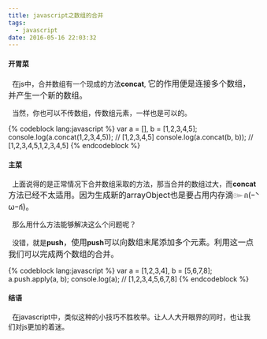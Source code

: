 ```yaml
---
title: javascript之数组的合并
tags:
  - javascript
date: 2016-05-16 22:03:32
---
```


#### **开胃菜**

  在js中，合并数组有一个现成的方法<span style="font-size: 14px;">**concat**, <span style="font-size: 16px;">它的作用便是连接多个数组，并产生一个新的数组。</span></span><!--more-->

  当然，你也可以不传数组，传数组元素，一样也是可以的。

{% codeblock lang:javascript %}
var a = [], b = [1,2,3,4,5];
console.log(a.concat(1,2,3,4,5)); // [1,2,3,4,5]
console.log(a.concat(b, b)); // [1,2,3,4,5,1,2,3,4,5]
{% endcodeblock %}

#### **主菜**

  上面说得的是正常情况下合并数组采取的方法，那当合并的数组过大，而<span style="font-size: 14px;">**concat**<span style="font-size: 16px;">方法已经不太适用。因为生成新的arrayObject也是要占用内存滴๛ก(ｰ̀ωｰ́ก)。</span></span>

  那么用什么方法能够解决这么个问题呢？

  没错，就是<span style="font-size: 14px;">**push**<span style="font-size: 16px;">，</span><span style="font-size: 16px;">使用<span style="font-size: 14px;">**push**</span></span><span style="font-size: 16px;">可以向数组末尾添加多个元素。利用这一点我们可以完成两个数组的合并。</span></span>

{% codeblock lang:javascript %}
var a = [1,2,3,4], b = [5,6,7,8];
a.push.apply(a, b);
console.log(a); // [1,2,3,4,5,6,7,8]
{% endcodeblock %}

#### **结语**

  在javascript中，类似这种的小技巧不胜枚举。让人人大开眼界的同时，也让我们对js更加的着迷。